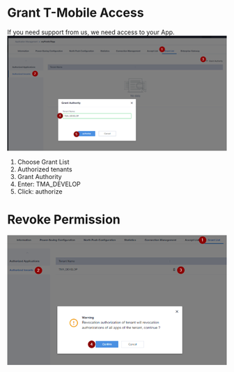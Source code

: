 # Grant T-Mobile Access 
If you need support from us, we need access to your App.  
![Step5](./images/Step5.png)
1. Choose Grant List
2. Authorized tenants
3. Grant Authority
4. Enter: TMA_DEVELOP
5. Click: authorize

# Revoke Permission
![Step6](./images/Step6.png)